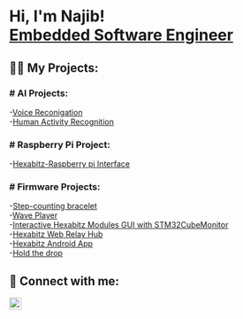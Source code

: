 <h1>Hi, I'm Najib! <br/><a href="https://github.com/Najibkassab">Embedded Software Engineer</a></h1>

<h2>👨‍💻 My Projects:</h2>

<h3># AI Projects:</h3>
-<a href="https://www.hackster.io/Najib_Kassab/voice-reconigation-57fe24">Voice Reconigation</a><br/>
-<a href="https://www.hackster.io/427102/human-activity-recognition-841a72">Human Activity Recognition</a>

 <h3># Raspberry Pi Project:</h3>
 -<a href="https://www.hackster.io/Najib_Kassab/hexabitz-raspberry-pi-interface-eebbe7">Hexabitz-Raspberry pi Interface</a>

 <h3># Firmware Projects:</h3>
 -<a href="https://www.hackster.io/327023/step-counting-bracelet-694725">Step-counting bracelet</a><br/>
 -<a href="https://www.hackster.io/Najib_Kassab/wave-player-d3fa5b">Wave Player</a><br/>
 -<a href="https://www.hackster.io/Najib_Kassab/interactive-hexabitz-modules-gui-with-stm32cubemonitor-4ce7e8">Interactive Hexabitz Modules GUI with STM32CubeMonitor</a><br/>
 -<a href="https://www.hackster.io/hani-mounla/hexabitz-web-relay-hub-1de52e">Hexabitz Web Relay Hub</a><br/>
 -<a href="https://www.hackster.io/hani-mounla/hexabitz-android-app-a1c883">Hexabitz Android App</a><br/>
 -<a href="https://www.hackster.io/hexbitz/hold-the-drop-425268">Hold the drop</a><br/>

<h2> 🤳 Connect with me:</h2>

[<img align="left" alt="Najibkassab | LinkedIn" width="22px" src="https://cdn.jsdelivr.net/npm/simple-icons@v3/icons/linkedin.svg" />][linkedin]

[linkedin]: https://linkedin.com/in/Najibkassab

<!--
**joshmadakor1/joshmadakor1** is a ✨ _special_ ✨ repository because its `README.md` (this file) appears on your GitHub profile.

Here are some ideas to get you started:

- 🔭 I’m currently working on ...
- 🌱 I’m currently learning ...
- 👯 I’m looking to collaborate on ...
- 🤔 I’m looking for help with ...
- 💬 Ask me about ...
- 📫 How to reach me: ...
- 😄 Pronouns: ...
- ⚡ Fun fact: ...
-->
